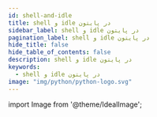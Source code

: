 ```yaml
---
id: shell-and-idle
title: shell و idle در پایتون
sidebar_label: shell و idle در پایتون
pagination_label: shell و idle در پایتون
hide_title: false
hide_table_of_contents: false
description: shell و idle در پایتون
keywords:
  - shell و idle در پایتون
image: "img/python/python-logo.svg"
---
```


import Image from '@theme/IdealImage';
